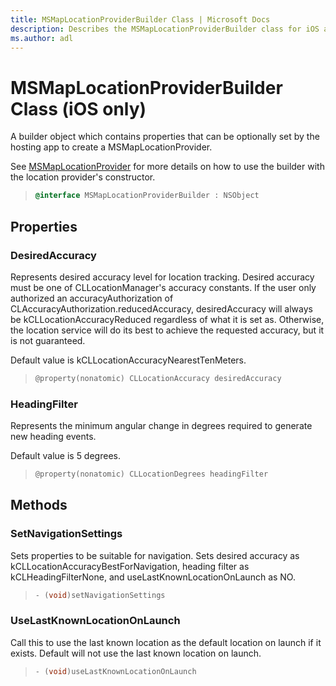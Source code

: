 ```yaml
---
title: MSMapLocationProviderBuilder Class | Microsoft Docs
description: Describes the MSMapLocationProviderBuilder class for iOS and provides the class' syntax, properties, and methods.
ms.author: adl
---
```


# MSMapLocationProviderBuilder Class (iOS only)

A builder object which contains properties that can be optionally set by the hosting app to create a MSMapLocationProvider.

See [MSMapLocationProvider](msmaplocationprovider-class.md) for more details on how to use the builder with the location provider's constructor.

>```objectivec
> @interface MSMapLocationProviderBuilder : NSObject
>```

## Properties

### DesiredAccuracy

Represents desired accuracy level for location tracking. Desired accuracy must be one of CLLocationManager's accuracy constants. If the user only authorized an accuracyAuthorization of CLAccuracyAuthorization.reducedAccuracy, desiredAccuracy will always be kCLLocationAccuracyReduced regardless of what it is set as. Otherwise, the location service will do its best to achieve the requested accuracy, but it is not guaranteed. 

Default value is kCLLocationAccuracyNearestTenMeters.

>```objectivec
> @property(nonatomic) CLLocationAccuracy desiredAccuracy
>```

### HeadingFilter

Represents the minimum angular change in degrees required to generate new heading events.

Default value is 5 degrees.

>```objectivec
> @property(nonatomic) CLLocationDegrees headingFilter
>```

## Methods

### SetNavigationSettings
Sets properties to be suitable for navigation. Sets desired accuracy as kCLLocationAccuracyBestForNavigation, heading filter as kCLHeadingFilterNone, and useLastKnownLocationOnLaunch as NO.

>```objectivec
> - (void)setNavigationSettings
>```

### UseLastKnownLocationOnLaunch

Call this to use the last known location as the default location on launch if it exists. Default will not use the last known location on launch.

>```objectivec
> - (void)useLastKnownLocationOnLaunch
>```